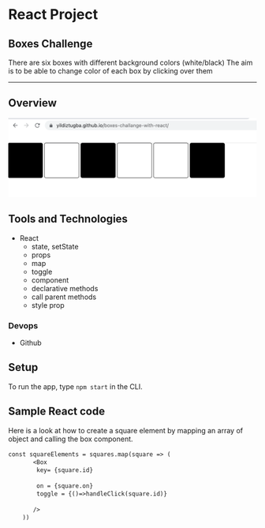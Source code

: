 # React Project

## Boxes Challenge

There are six boxes with different background colors (white/black)
The aim is to be able to change color of each box by clicking over them

---

## Overview
![Overview](./boxes/public/Screenshot-boxes.png)

## Tools and Technologies

- React
  - state, setState
  - props
  - map
  - toggle
  - component
  - declarative methods
  - call parent methods
  - style prop

### Devops

- Github

## Setup

To run the app, type `npm start` in the CLI.

## Sample React code

Here is a look at how to create a square element by mapping an array of object and calling the box component.

```
const squareElements = squares.map(square => (
       <Box 
        key= {square.id}
        
        on = {square.on}
        toggle = {()=>handleClick(square.id)}

       />
    ))
```